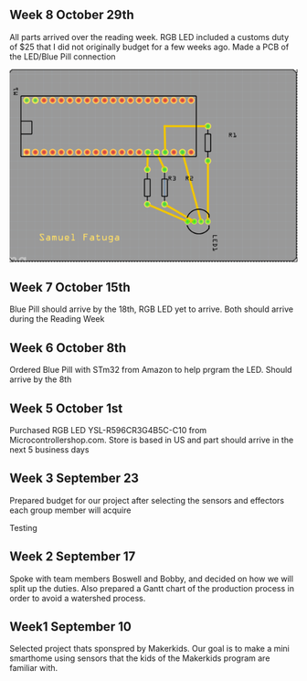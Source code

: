 <html>
  <body>
    <h2>Week 8 October 29th</h2>
    <p>All parts arrived over the reading week. RGB LED included a customs duty of $25 that I did not originally budget for a few weeks ago.  Made a PCB of the LED/Blue Pill connection</p>
    <p> <img src=https://github.com/SamFat787/SmartDenProject/blob/master/Screen%20Shot%202019-11-05%20at%203.26.22%20PM.png> </p>
   <h2>Week 7 October 15th</h2>
    <p>Blue Pill should arrive by the 18th, RGB LED yet to arrive. Both should arrive during the Reading Week</p>
    <h2> Week 6 October 8th</h2>
    <p>Ordered Blue Pill with STm32 from Amazon to help prgram the LED. Should arrive by the 8th</p>
    <h2>Week 5 October 1st</h2>
    <p>Purchased RGB LED YSL-R596CR3G4B5C-C10 from Microcontrollershop.com. Store is based in US and part should arrive in the next 5 business days</p>
    <h2>Week 3 September 23</h2>
    <p>Prepared budget for our project after selecting the sensors and effectors each group member will acquire</p>
 Testing
    <h2>Week 2 September 17</h2>
    <p>Spoke with team members Boswell and Bobby, and decided on how we will split up the duties. Also prepared a Gantt chart of the production process in order to avoid a watershed process.</p>
   
  <h2>Week1 September 10</h2>
    <p>Selected project thats sponspred by Makerkids.  Our goal is to make a mini smarthome using sensors that the kids of the Makerkids program are familiar with.</p>
    
    
  </body>
  </html>
